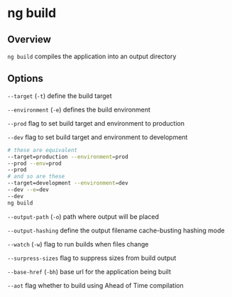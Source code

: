 # ng build

## Overview
`ng build` compiles the application into an output directory

## Options
`--target` (`-t`) define the build target

`--environment` (`-e`) defines the build environment

`--prod` flag to set build target and environment to production

`--dev` flag to set build target and environment to development

```bash
# these are equivalent
--target=production --environment=prod
--prod --env=prod
--prod
# and so are these
--target=development --environment=dev
--dev --e=dev
--dev
ng build
```

`--output-path` (`-o`) path where output will be placed

`--output-hashing` define the output filename cache-busting hashing mode

`--watch` (`-w`) flag to run builds when files change

`--surpress-sizes` flag to suppress sizes from build output

`--base-href` (`-bh`) base url for the application being built

`--aot` flag whether to build using Ahead of Time compilation
